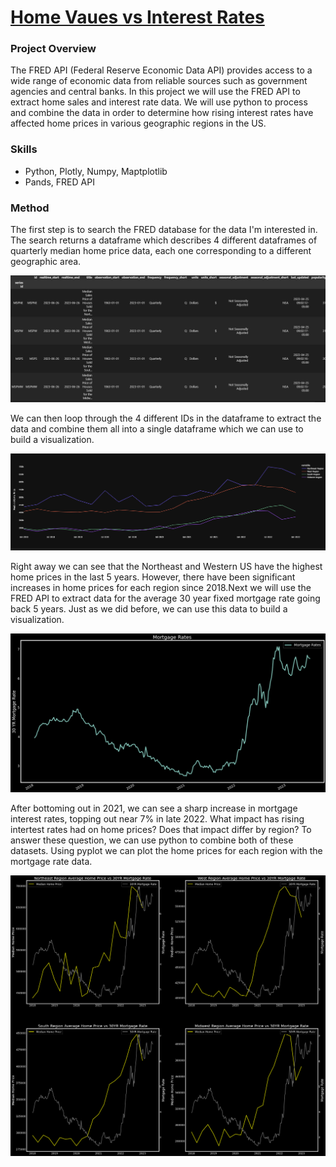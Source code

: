 # [Home Vaues vs Interest Rates](https://github.com/jonbig/Data_Science_Portfolio/blob/main/data_analysis_projects/fred_project/fred_project.ipynb)

### **Project Overview**

The FRED API (Federal Reserve Economic Data API) provides access to a wide range of economic data from reliable sources such as government agencies and central banks. In this project we will use the FRED API to extract home sales and interest rate data. We will use python to process and combine the data in order to determine how rising interest rates have affected home prices in various geographic regions in the US. 

### Skills

- Python, Plotly, Numpy, Maptplotlib
- Pands, FRED API


### Method

The first step is to search the FRED database for the data I'm interested in. The search returns a dataframe which describes 4 different dataframes of quarterly median home price data, each one corresponding to a different geographic area. 

![dist_loc](https://github.com/jonbig/Data_Science_Portfolio/blob/main/data_analysis_projects/fred_project/fred1.PNG)

We can then loop through the 4 different IDs in the dataframe to extract the data and combine them all into a single dataframe which we can use to build a visualization.

![dist_loc](https://github.com/jonbig/Data_Science_Portfolio/blob/main/data_analysis_projects/fred_project/fred3.PNG)

Right away we can see that the Northeast and Western US have the highest home prices in the last 5 years. However, there have been significant increases in home prices for each region since 2018.Next we will use the FRED API to extract data for the average 30 year fixed mortgage rate going back 5 years. Just as we did before, we can use this data to build a visualization.

![dist_loc](https://github.com/jonbig/Data_Science_Portfolio/blob/main/data_analysis_projects/fred_project/fred4.png)

After bottoming out in 2021, we can see a sharp increase in mortgage interest rates, topping out near 7% in late 2022. What impact has rising intertest rates had on home prices? Does that impact differ by region? To answer these question, we can use python to combine both of these datasets. Using pyplot we can plot the home prices for each region with the mortgage rate data.

![dist_loc](https://github.com/jonbig/Data_Science_Portfolio/blob/main/data_analysis_projects/fred_project/fred5.png)


